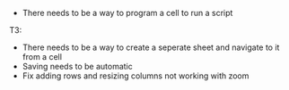 ﻿
- There needs to be a way to program a cell to run a script


T3:
- There needs to be a way to create a seperate sheet and navigate to it from a cell
- Saving needs to be automatic
- Fix adding rows and resizing columns not working with zoom